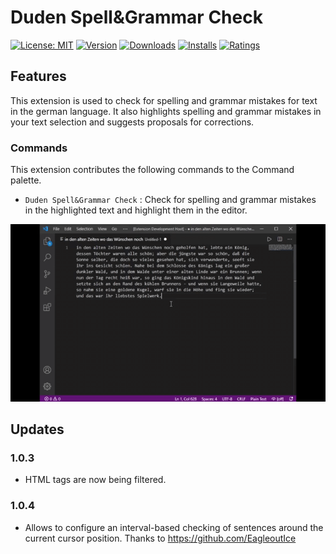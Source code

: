 # Duden Spell&Grammar Check

[![License: MIT](https://img.shields.io/badge/License-MIT-brightgreen.svg)](https://opensource.org/licenses/MIT)
[![Version](https://vsmarketplacebadge.apphb.com/version-short/Captain-Arni.duden-spell-grammar-check.svg)](https://github.com/CaptainArni/vscode-duden-spell-grammar-check)
[![Downloads](https://vsmarketplacebadge.apphb.com/downloads/Captain-Arni.duden-spell-grammar-check.svg)](https://github.com/CaptainArni/vscode-duden-spell-grammar-check)
[![Installs](https://vsmarketplacebadge.apphb.com/installs/Captain-Arni.duden-spell-grammar-check.svg)](https://github.com/CaptainArni/vscode-duden-spell-grammar-check)
[![Ratings](https://vsmarketplacebadge.apphb.com/rating-short/Captain-Arni.duden-spell-grammar-check.svg)](https://github.com/CaptainArni/vscode-duden-spell-grammar-check)

## Features

This extension is used to check for spelling and grammar mistakes for text in the german language. It also highlights spelling and grammar mistakes in your text selection and suggests proposals for corrections.

### Commands

This extension contributes the following commands to the Command palette.

- `Duden Spell&Grammar Check` : Check for spelling and grammar mistakes in the highlighted text and highlight them in the editor.

![Preview](https://raw.githubusercontent.com/CaptainArni/vscode-duden-spell-grammar-check/main/assets/duden.gif)

## Updates

### 1.0.3

- HTML tags are now being filtered.

### 1.0.4

- Allows to configure an interval-based checking of sentences around the current cursor position. Thanks to https://github.com/EagleoutIce